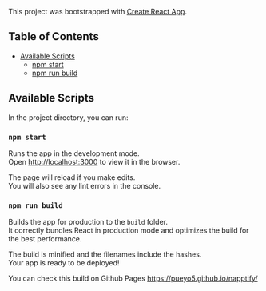 This project was bootstrapped with [Create React App](https://github.com/facebookincubator/create-react-app).

## Table of Contents

- [Available Scripts](#available-scripts)
  - [npm start](#npm-start)
  - [npm run build](#npm-run-build)

## Available Scripts

In the project directory, you can run:

### `npm start`

Runs the app in the development mode.<br>
Open [http://localhost:3000](http://localhost:3000) to view it in the browser.

The page will reload if you make edits.<br>
You will also see any lint errors in the console.

### `npm run build`

Builds the app for production to the `build` folder.<br>
It correctly bundles React in production mode and optimizes the build for the best performance.

The build is minified and the filenames include the hashes.<br>
Your app is ready to be deployed!

You can check this build on Github Pages
https://pueyo5.github.io/napptify/